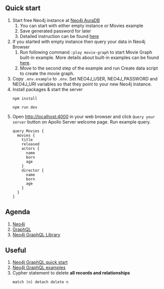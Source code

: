 ## Quick start

1. Start free Neo4j instance at [Neo4j AuraDB](https://neo4j.com/cloud/aura-free)
    1. You can start with either empty instance or Movies example
    1. Save generated password for later
    1. Detailed instruction can be found [here](https://neo4j.com/developer/graphql/#_using_the_neo4j_graphql_library_with_neo4j_auradb)
1. If you started with empty instance then query your data in Neo4j Browser
    1. Run following command `:play movie-graph` to start Movie Graph built-in example. More details about built-in examples can be found [here](https://neo4j.com/developer/example-data/#built-in-examples).
    2. Move to the second step of the example and run Create data script to create the movie graph.
1. Copy `.env.example` to `.env`. Set NEO4J_USER, NEO4J_PASSWORD and NEO4J_URI variables so that they point to your new Neo4j instance.
1. Install packages & start the server
    ```
    npm install
    ```
    ```
    npm run dev
    ```
1. Open [http://localhost:4000](http://localhost:4000) in your web browser and click `Query your server` button on Apollo Server welcome page. Run example query.
    ```
    query Movies {
      movies {
        title
        released
        actors {
          name
          born
          age
        }
        director {
          name
          born
          age
        }
      }
    }
    ```

## Agenda

1. [Neo4j](readme/Neo4j.md)
1. [GraphQL](readme/GraphQL.md)
1. [Neo4j GraphQL Library](readme/Neo4jGraphQL/)

## Useful

1. [Neo4j GraphQL quick start](https://neo4j.com/developer/graphql/)
1. [Neo4j GraphQL examples](https://github.com/neo4j/graphql/tree/master/examples)
1. Cypher statement to delete **all records and relationships** 
    ```
    match (n) detach delete n
    ```
